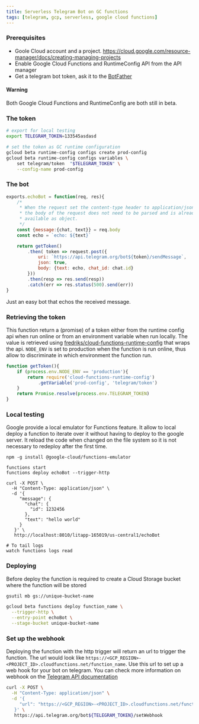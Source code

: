 ```yaml
---
title: Serverless Telegram Bot on GC functions
tags: [telegram, gcp, serverless, google cloud functions]
---
```


### Prerequisites
* Goole Cloud account and a project. https://cloud.google.com/resource-manager/docs/creating-managing-projects
* Enable Google Cloud Functions and RuntimeConfig API from the API manager
* Get a telegram bot token, ask it to the [BotFather](https://telegram.me/BotFather)

#### Warning
Both Google Cloud Functions and RuntimeConfig are both still in beta.

### The token

```bash
# export for local testing 
export TELEGRAM_TOKEN=133545asdasd

# set the token as GC runtime configuration 
gcloud beta runtime-config configs create prod-config
gcloud beta runtime-config configs variables \
    set telegram/token  "$TELEGRAM_TOKEN" \
    --config-name prod-config
```

### The bot

```js
exports.echoBot = function(req, res){
    /*
     * When the request set the content-type header to application/json
     * the body of the request does not need to be parsed and is already
     * available as object.
     */
    const {message:{chat, text}} = req.body
    const echo = `echo: ${text}`

    return getToken()
        .then( token => request.post({
            uri: `https://api.telegram.org/bot${token}/sendMessage`,
            json: true,
            body: {text: echo, chat_id: chat.id}
        }))
        .then(resp => res.send(resp))
        .catch(err => res.status(500).send(err))
}

```
Just an easy bot that echos the received message.

### Retrieving the token

This function return a (promise) of a token either from the runtime config api when run online or from
an environment variable when run locally. The value is retrieved using 
[fredriks/cloud-functions-runtime-config](https://github.com/fredriks/cloud-functions-runtime-config) that wraps the api.
`NODE_ENV` is set to production when the function is run online, thus allow to discriminate in which environment
the function run.

```js
function getToken(){
    if (process.env.NODE_ENV == 'production'){
        return require('cloud-functions-runtime-config')
            .getVariable('prod-config', 'telegram/token')
    }
    return Promise.resolve(process.env.TELEGRAM_TOKEN)
}
```

### Local testing

Google provide a local emulator for Functions feature. It allow to local deploy a function to iterate
over it without having to deploy to the google server. It reload the code when changed on the file system
so it is not necessary to redeploy after the first time.

```
npm -g install @google-cloud/functions-emulator

functions start
functions deploy echoBot --trigger-http

curl -X POST \
  -H "Content-Type: application/json" \
  -d '{
     "message": {
       "chat": {
         "id": 1232456
       },
       "text": "hello world"
     }
   }' \
   http://localhost:8010/litapp-165019/us-central1/echoBot

# To tail logs
watch functions logs read

```

### Deploying

Before deploy the function is required to create a Cloud Storage bucket where the function will be stored

```bash
gsutil mb gs://unique-bucket-name

gcloud beta functions deploy function_name \
  --trigger-http \
  --entry-point echoBot \
  --stage-bucket unique-bucket-name
```

### Set up the webhook

Deploying the function with the http trigger will return an url to trigger the function. The url would look
like `https://<GCP_REGION>-<PROJECT_ID>.cloudfunctions.net/function_name`. Use this url to set up a web hook
for your bot on telegram. You can check more information on webhook on the
[Telegram API documentation](https://core.telegram.org/bots/api#setwebhook)

```bash
curl -X POST \
  -H "Content-Type: application/json" \
  -d '{
     "url": "https://<GCP_REGION>-<PROJECT_ID>.cloudfunctions.net/function_name"
   }' \
   https://api.telegram.org/bot${TELEGRAM_TOKEN}/setWebhook
```
